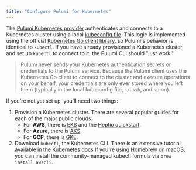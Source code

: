 ```yaml
---
title: "Configure Pulumi for Kubernetes"
---
```


<!-- LINKS -->
[Pulumi Kubernetes provider]: ../reference/kubernetes.html
[Kubernetes Go client library]: https://github.com/kubernetes/client-go
[kubeconfig file]: https://kubernetes.io/docs/tasks/access-application-cluster/configure-access-multiple-clusters/
[GKE]: https://cloud.google.com/kubernetes-engine/docs/tutorials/
[EKS]: https://docs.aws.amazon.com/eks/latest/userguide/getting-started.html
[AKS]: https://docs.microsoft.com/en-us/azure/aks/
[Heptio AWS quickstart]: https://aws.amazon.com/quickstart/architecture/heptio-kubernetes/

The [Pulumi Kubernetes provider] authenticates and connects to a Kubernetes cluster using a local [kubeconfig file]. This logic is implemented using the official [Kubernetes Go client library], so Pulumi's behavior is identical to `kubectl`. If you have already provisioned a Kubernetes cluster and set up `kubectl` to connect to it, the Pulumi CLI should "just work."

> Pulumi never sends your Kubernetes authentication secrets or credentials to the Pulumi service. Because the Pulumi client uses the Kubernetes Go client to connect to the cluster and execute operations on your behalf, your credentials are only ever stored where you left them (typically in the local kubeconfig file, `~/.ssh`, and so on).

If you're not yet set up, you'll need two things:

1.  Provision a Kubernetes cluster. There are several popular guides for each of the major public clouds:
    * For **AWS**, there is [EKS](https://docs.aws.amazon.com/eks/latest/userguide/getting-started.html) and the [Heptio quickstart](https://aws.amazon.com/quickstart/architecture/heptio-kubernetes/).
    * For **Azure**, there is [AKS](https://docs.microsoft.com/en-us/azure/aks/).
    * For **GCP**, there is [GKE](https://cloud.google.com/kubernetes-engine/docs/tutorials/).
1.  Download `kubectl`, the Kubernetes CLI. There is an extensive tutorial available [in the Kubernetes docs](https://kubernetes.io/docs/tasks/tools/install-kubectl/) If you're using [Homebrew](https://brew.sh/) on macOS, you can install the community-managed kubectl formula via `brew install awscli`.
